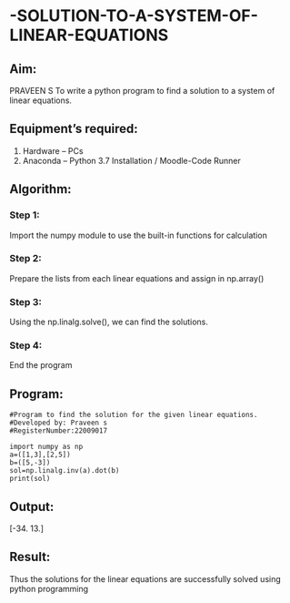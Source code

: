 # -SOLUTION-TO-A-SYSTEM-OF-LINEAR-EQUATIONS
## Aim:
PRAVEEN S
To write a python program to find a solution to a system of linear equations.
## Equipment’s required:
1. 	Hardware – PCs
2. 	Anaconda – Python 3.7 Installation / Moodle-Code Runner
## Algorithm:
### Step 1: 
Import the numpy module to use the built-in functions for calculation
### Step 2: 
Prepare the lists from each linear equations and assign in np.array()
### Step 3: 
Using the np.linalg.solve(), we can find the solutions.
### Step 4: 
End the program
## Program:
```
#Program to find the solution for the given linear equations.
#Developed by: Praveen s
#RegisterNumber:22009017

import numpy as np
a=([1,3],[2,5])
b=([5,-3])
sol=np.linalg.inv(a).dot(b)
print(sol)
```
## Output:
[-34.  13.]
## Result: 
Thus the solutions for the linear equations are successfully solved using python programming

